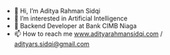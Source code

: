- 👋 Hi, I’m Aditya Rahman Sidqi
- 👀 I’m interested in Artificial Intelligence
- :bank: Backend Developer at Bank CIMB Niaga
- 📫 How to reach me www.adityarahmansidqi.com / adityars.sidqi@gmail.com

<!---
adityars-sidqi/adityars-sidqi is a ✨ special ✨ repository because its `README.md` (this file) appears on your GitHub profile.
You can click the Preview link to take a look at your changes.
--->
